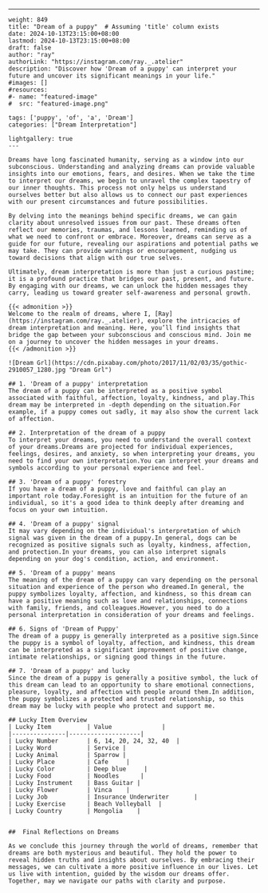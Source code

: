 ---
    weight: 849
    title: "Dream of a puppy"  # Assuming 'title' column exists
    date: 2024-10-13T23:15:00+08:00
    lastmod: 2024-10-13T23:15:00+08:00
    draft: false
    author: "ray"
    authorLink: "https://instagram.com/ray._.atelier"
    description: "Discover how 'Dream of a puppy' can interpret your future and uncover its significant meanings in your life."
    #images: []
    #resources:
    #- name: "featured-image"
    #  src: "featured-image.png"
    
    tags: ['puppy', 'of', 'a', 'Dream']
    categories: ["Dream Interpretation"]
    
    lightgallery: true
    ---
    
    Dreams have long fascinated humanity, serving as a window into our subconscious. Understanding and analyzing dreams can provide valuable insights into our emotions, fears, and desires. When we take the time to interpret our dreams, we begin to unravel the complex tapestry of our inner thoughts. This process not only helps us understand ourselves better but also allows us to connect our past experiences with our present circumstances and future possibilities.
    
    By delving into the meanings behind specific dreams, we can gain clarity about unresolved issues from our past. These dreams often reflect our memories, traumas, and lessons learned, reminding us of what we need to confront or embrace. Moreover, dreams can serve as a guide for our future, revealing our aspirations and potential paths we may take. They can provide warnings or encouragement, nudging us toward decisions that align with our true selves.
    
    Ultimately, dream interpretation is more than just a curious pastime; it is a profound practice that bridges our past, present, and future. By engaging with our dreams, we can unlock the hidden messages they carry, leading us toward greater self-awareness and personal growth.
    
    {{< admonition >}}
    Welcome to the realm of dreams, where I, [Ray](https://instagram.com/ray._.atelier), explore the intricacies of dream interpretation and meaning. Here, you’ll find insights that bridge the gap between your subconscious and conscious mind. Join me on a journey to uncover the hidden messages in your dreams.
    {{< /admonition >}}
    
    ![Dream Grl](https://cdn.pixabay.com/photo/2017/11/02/03/35/gothic-2910057_1280.jpg "Dream Grl")
    
    ## 1. 'Dream of a puppy' interpretation
    The dream of a puppy can be interpreted as a positive symbol associated with faithful, affection, loyalty, kindness, and play.This dream may be interpreted in -depth depending on the situation.For example, if a puppy comes out sadly, it may also show the current lack of affection.
    
    ## 2. Interpretation of the dream of a puppy
    To interpret your dreams, you need to understand the overall context of your dreams.Dreams are projected for individual experiences, feelings, desires, and anxiety, so when interpreting your dreams, you need to find your own interpretation.You can interpret your dreams and symbols according to your personal experience and feel.
    
    ## 3. 'Dream of a puppy' forestry
    If you have a dream of a puppy, love and faithful can play an important role today.Foresight is an intuition for the future of an individual, so it's a good idea to think deeply after dreaming and focus on your own intuition.
    
    ## 4. 'Dream of a puppy' signal
    It may vary depending on the individual's interpretation of which signal was given in the dream of a puppy.In general, dogs can be recognized as positive signals such as loyalty, kindness, affection, and protection.In your dreams, you can also interpret signals depending on your dog's condition, action, and environment.
    
    ## 5. 'Dream of a puppy' means
    The meaning of the dream of a puppy can vary depending on the personal situation and experience of the person who dreamed.In general, the puppy symbolizes loyalty, affection, and kindness, so this dream can have a positive meaning such as love and relationships, connections with family, friends, and colleagues.However, you need to do a personal interpretation in consideration of your dreams and feelings.
    
    ## 6. Signs of 'Dream of Puppy'
    The dream of a puppy is generally interpreted as a positive sign.Since the puppy is a symbol of loyalty, affection, and kindness, this dream can be interpreted as a significant improvement of positive change, intimate relationships, or signing good things in the future.
    
    ## 7. 'Dream of a puppy' and lucky
    Since the dream of a puppy is generally a positive symbol, the luck of this dream can lead to an opportunity to share emotional connections, pleasure, loyalty, and affection with people around them.In addition, the puppy symbolizes a protected and trusted relationship, so this dream may be lucky with people who protect and support me.
    
    ## Lucky Item Overview
    | Lucky Item          | Value              |
    |---------------|--------------------|
    | Lucky Number        | 6, 14, 20, 24, 32, 40  |
    | Lucky Word          | Service |
    | Lucky Animal        | Sparrow |
    | Lucky Place         | Cafe     |
    | Lucky Color         | Deep blue     |
    | Lucky Food          | Noodles      |
    | Lucky Instrument    | Bass Guitar |
    | Lucky Flower        | Vinca    |
    | Lucky Job           | Insurance Underwriter       |
    | Lucky Exercise      | Beach Volleyball  |
    | Lucky Country       | Mongolia    |
    
    
    ##  Final Reflections on Dreams
    
    As we conclude this journey through the world of dreams, remember that dreams are both mysterious and beautiful. They hold the power to reveal hidden truths and insights about ourselves. By embracing their messages, we can cultivate a more positive influence in our lives. Let us live with intention, guided by the wisdom our dreams offer. Together, may we navigate our paths with clarity and purpose.
    